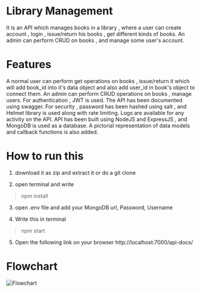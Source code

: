 # Library Management
   It is an API which manages books in a library , where a user can create account , login , issue/return his books , get different kinds of books. An admin can perform CRUD on books , and manage some user's account.

# Features
  A normal user can perform get operations on books , issue/return it which will add book_id into it's data object and also add user_id in book's object to connect them. 
     An admin can perform CRUD operations on books , manage users.
     For authentication , JWT is used.
     The API has been documented using swagger.
     For security , password has been hashed using salt , and Helmet library is used along with rate limiting.
     Logs are available for any activity on the API.
     API has been built using NodeJS and ExpressJS , and MongoDB is used as a database.
     A pictorial representation of data models and callback functions is also added.
     
# How to run this
1. download it as zip and extract it or do a git clone

2. open terminal and write

> npm install

3. open .env file and add your MongoDB url, Password, Username

4. Write this in terminal

> npm start
 
 5. Open the following link on your browser
 http://localhost:7000/api-docs/
 
 # Flowchart
 
 ![Flowchart](https://github.com/TheInVision/My-library/blob/master/Flowchart_Library_Model.png)
